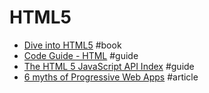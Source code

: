 # HTML5

- [Dive into HTML5](http://diveintohtml5.info) #book
- [Code Guide - HTML](http://codeguide.co/#html) #guide
- [The HTML 5 JavaScript API Index](http://html5index.org/) #guide
- [6 myths of Progressive Web Apps](https://medium.com/samsung-internet-dev/6-myths-of-progressive-web-apps-81e28ca9d2b1) #article